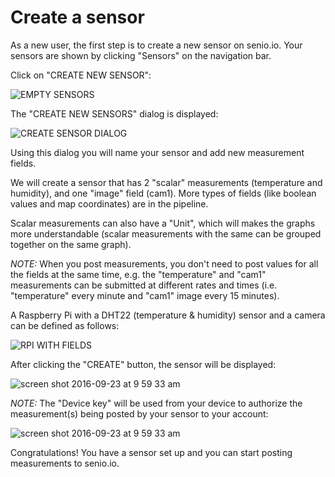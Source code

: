 # Create a sensor

As a new user, the first step is to create a new sensor on senio.io. Your sensors are shown by clicking "Sensors" on the navigation bar.

Click on "CREATE NEW SENSOR":

![EMPTY SENSORS](https://cloud.githubusercontent.com/assets/57994/18778448/99dc1b0e-8174-11e6-894a-e6750abb7b56.png)

The "CREATE NEW SENSORS" dialog is displayed:

![CREATE SENSOR DIALOG](https://cloud.githubusercontent.com/assets/57994/18778497/daf0cf40-8174-11e6-95c2-ccb531377cec.png)

Using this dialog you will name your sensor and add new measurement fields.

We will create a sensor that has 2 "scalar" measurements (temperature and humidity), and one "image" field (cam1). More types of fields (like boolean values and map coordinates) are in the pipeline.

Scalar measurements can also have a "Unit", which will makes the graphs more understandable (scalar measurements with the same can be grouped together on the same graph).

*NOTE:* When you post measurements, you don't need to post values for all the fields at the same time, e.g. the "temperature" and "cam1" measurements can be submitted at different rates and times (i.e. "temperature" every minute and "cam1" image every 15 minutes).

A Raspberry Pi with a DHT22 (temperature & humidity) sensor and a camera can be defined as follows:

![RPI WITH FIELDS](https://cloud.githubusercontent.com/assets/57994/18778505/e9585936-8174-11e6-95ac-c07854ada418.png)


After clicking the "CREATE" button, the sensor will be displayed:

![screen shot 2016-09-23 at 9 59 33 am](https://cloud.githubusercontent.com/assets/57994/18778515/011d3ec4-8175-11e6-9432-a47199d9a57d.png)

*NOTE:* The "Device key" will be used from your device to authorize the measurement(s) being posted by your sensor to your account:

![screen shot 2016-09-23 at 9 59 33 am](https://cloud.githubusercontent.com/assets/57994/18778723/09144cb6-8176-11e6-87b6-9a291fc4a8ea.png)

Congratulations! You have a sensor set up and you can start posting measurements to senio.io.
